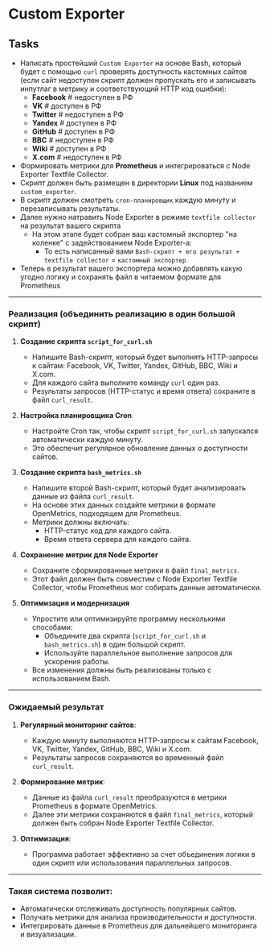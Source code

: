# Custom Exporter


## Tasks

- Написать простейший `Custom Exporter` на основе Bash, который будет с помощью `curl` проверять доступность кастомных сайтов (если сайт недоступен скрипт должен пропускать его и записывать инпутлаг в метрику и соответствующий HTTP код ошибки):
   - **Facebook** # недоступен в РФ
   - **VK**       # доступен в РФ
   - **Twitter**  # недоступен в РФ
   - **Yandex**   # доступен в РФ
   - **GitHub**   # доступен в РФ
   - **BBC**      # недоступен в РФ
   - **Wiki**     # доступен в РФ
   - **X.com**    # недоступен в РФ
- Формировать метрики для **Prometheus** и интегрироваться с Node Exporter Textfile Collector.
- Скрипт должен быть размещен в директории **Linux** под названием `custom_exporter`.
- В скрипт должен смотреть `cron-планировщик` каждую минуту и перезаписывать результаты.
- Далее нужно натравить Node Exporter в режиме `textfile collector` на результат вашего скрипта
   - На этом этапе будет собран ваш кастомный экспортер "на коленке" с задействованием Node Exporter-а:
      - То есть написанный вами `Bash-скрипт + его результат + textfile collector` = `кастомный экспортер`
- Теперь в результат вашего экспортера можно добавлять какую угодно логику и сохранять файл в читаемом формате для Prometheus

---

### Реализация (объединить реализацию в один большой скрипт)

1. **Создание скрипта `script_for_curl.sh`**
   - Напишите Bash-скрипт, который будет выполнять HTTP-запросы к сайтам: Facebook, VK, Twitter, Yandex, GitHub, BBC, Wiki и X.com.
   - Для каждого сайта выполните команду `curl` один раз.
   - Результаты запросов (HTTP-статус и время ответа) сохраните в файл `curl_result`.

2. **Настройка планировщика Cron**
   - Настройте Cron так, чтобы скрипт `script_for_curl.sh` запускался автоматически каждую минуту.
   - Это обеспечит регулярное обновление данных о доступности сайтов.

3. **Создание скрипта `bash_metrics.sh`**
   - Напишите второй Bash-скрипт, который будет анализировать данные из файла `curl_result`.
   - На основе этих данных создайте метрики в формате OpenMetrics, подходящем для Prometheus.
   - Метрики должны включать:
     - HTTP-статус код для каждого сайта.
     - Время ответа сервера для каждого сайта.

4. **Сохранение метрик для Node Exporter**
   - Сохраните сформированные метрики в файл `final_metrics`.
   - Этот файл должен быть совместим с Node Exporter Textfile Collector, чтобы Prometheus мог собирать данные автоматически.

5. **Оптимизация и модернизация**
   - Упростите или оптимизируйте программу несколькими способами:
     - Объедините два скрипта (`script_for_curl.sh` и `bash_metrics.sh`) в один большой скрипт.
     - Используйте параллельное выполнение запросов для ускорения работы.
   - Все изменения должны быть реализованы только с использованием Bash.

---

### Ожидаемый результат

1. **Регулярный мониторинг сайтов**:
   - Каждую минуту выполняются HTTP-запросы к сайтам Facebook, VK, Twitter, Yandex, GitHub, BBC, Wiki и X.com.
   - Результаты запросов сохраняются во временный файл `curl_result`.

2. **Формирование метрик**:
   - Данные из файла `curl_result` преобразуются в метрики Prometheus в формате OpenMetrics.
   - Далее эти метрики сохраняются в файл `final_metrics`, который должен быть собран Node Exporter Textfile Collector.

3. **Оптимизация**:
   - Программа работает эффективно за счет объединения логики в один скрипт или использования параллельных запросов.

---

### Такая система позволит:
- Автоматически отслеживать доступность популярных сайтов.
- Получать метрики для анализа производительности и доступности.
- Интегрировать данные в Prometheus для дальнейшего мониторинга и визуализации.
